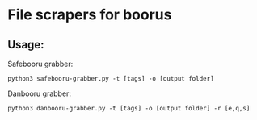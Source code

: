 # File scrapers for boorus

## Usage:

Safebooru grabber:
```
python3 safebooru-grabber.py -t [tags] -o [output folder]
```
Danbooru grabber:

```
python3 danbooru-grabber.py -t [tags] -o [output folder] -r [e,q,s]
```
